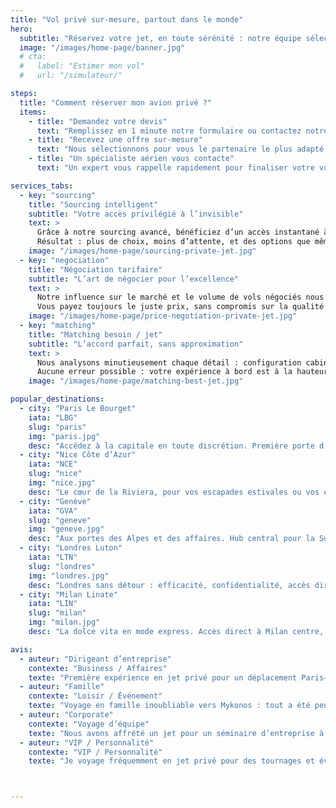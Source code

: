 ```yaml
---
title: "Vol privé sur-mesure, partout dans le monde"
hero:
  subtitle: "Réservez votre jet, en toute sérénité : notre équipe sélectionne pour vous la solution idéale"
  image: "/images/home-page/banner.jpg"
  # cta:
  #   label: "Estimer mon vol"
  #   url: "/simulateur/"

steps:
  title: "Comment réserver mon avion privé ?"
  items:
    - title: "Demandez votre devis"
      text: "Remplissez en 1 minute notre formulaire ou contactez notre équipe."
    - title: "Recevez une offre sur-mesure"
      text: "Nous sélectionnons pour vous le partenaire le plus adapté, selon vos critères et votre ville de départ."
    - title: "Un spécialiste aérien vous contacte"
      text: "Un expert vous rappelle rapidement pour finaliser votre vol. La réservation se fait en direct, sans intermédiaire superflu."

services_tabs:
  - key: "sourcing"
    title: "Sourcing intelligent"
    subtitle: "Votre accès privilégié à l’invisible"
    text: >
      Grâce à notre sourcing avancé, bénéficiez d’un accès instantané à l’ensemble des appareils disponibles, y compris les opportunités confidentielles hors marché. Nous orchestrons pour vous la meilleure solution – adaptée à vos contraintes de date, de nombre de passagers, de météo ou de performance.
      Résultat : plus de choix, moins d’attente, et des options que même les habitués du secteur ne voient jamais.
    image: "/images/home-page/sourcing-private-jet.jpg"
  - key: "negociation"
    title: "Négociation tarifaire"
    subtitle: "L’art de négocier pour l’excellence"
    text: >
      Notre influence sur le marché et le volume de vols négociés nous permettent d’obtenir pour vous des tarifs et des conditions exclusifs, souvent inaccessibles en direct. Chaque vol bénéficie d’une optimisation du prix, de conditions d’annulation flexibles et d’avantages habituellement réservés aux grands comptes.
      Vous payez toujours le juste prix, sans compromis sur la qualité ou la flexibilité.
    image: "/images/home-page/price-negotiation-private-jet.jpg"
  - key: "matching"
    title: "Matching besoin / jet"
    subtitle: "L’accord parfait, sans approximation"
    text: >
      Nous analysons minutieusement chaque détail : configuration cabine, autonomie, bagagerie, confort à bord (club, toilette fermée…) pour sélectionner le jet parfaitement adapté à votre mission ou à votre style de vie.
      Aucune erreur possible : votre expérience à bord est à la hauteur de vos attentes les plus précises.
    image: "/images/home-page/matching-best-jet.jpg"

popular_destinations:
  - city: "Paris Le Bourget"
    iata: "LBG"
    slug: "paris"
    img: "paris.jpg"
    desc: "Accédez à la capitale en toute discrétion. Première porte d’entrée du jet privé en Europe."
  - city: "Nice Côte d’Azur"
    iata: "NCE"
    slug: "nice"
    img: "nice.jpg"
    desc: "Le cœur de la Riviera, pour vos escapades estivales ou vos événements exclusifs."
  - city: "Genève"
    iata: "GVA"
    slug: "geneve"
    img: "geneve.jpg"
    desc: "Aux portes des Alpes et des affaires. Hub central pour la Suisse et la Haute-Savoie."
  - city: "Londres Luton"
    iata: "LTN"
    slug: "londres"
    img: "londres.jpg"
    desc: "Londres sans détour : efficacité, confidentialité, accès direct au business et au lifestyle."
  - city: "Milan Linate"
    iata: "LIN"
    slug: "milan"
    img: "milan.jpg"
    desc: "La dolce vita en mode express. Accès direct à Milan centre, shopping, design et affaires."

avis:
  - auteur: "Dirigeant d’entreprise"
    contexte: "Business / Affaires"
    texte: "Première expérience en jet privé pour un déplacement Paris–Zurich : efficacité totale, prise en charge dès la demande de devis, appareil parfaitement adapté à mon agenda. J’ai gagné plusieurs heures sur l’organisation. Le service de courtage a su négocier des conditions de vol sur-mesure, avec une discrétion et une réactivité remarquables."
  - auteur: "Famille"
    contexte: "Loisir / Événement"
    texte: "Voyage en famille inoubliable vers Mykonos : tout a été pensé pour notre confort, de l’embarquement rapide à la cabine adaptée pour les enfants et nos bagages volumineux. La flexibilité du vol privé et l’accompagnement sur-mesure ont réellement simplifié nos vacances. Un vrai luxe, sans stress ni attente."
  - auteur: "Corporate"
    contexte: "Voyage d’équipe"
    texte: "Nous avons affrété un jet pour un séminaire d’entreprise à Milan. L’équipe de courtage a su proposer plusieurs appareils correspondant exactement à nos besoins : configuration cabine club, espace de travail, et bagagerie adaptée pour l’événement. Organisation fluide, respect des horaires, et une expérience à bord digne d’un service premium."
  - auteur: "VIP / Personnalité"
    contexte: "VIP / Personnalité"
    texte: "Je voyage fréquemment en jet privé pour des tournages et événements. Ce service de courtier se distingue par la qualité de la flotte, la gestion confidentielle et les attentions personnalisées. Chaque détail est anticipé, de la sélection de l’avion jusqu’à l’assistance 24/7. Un accompagnement haut de gamme, sans fausse note."



---
```

